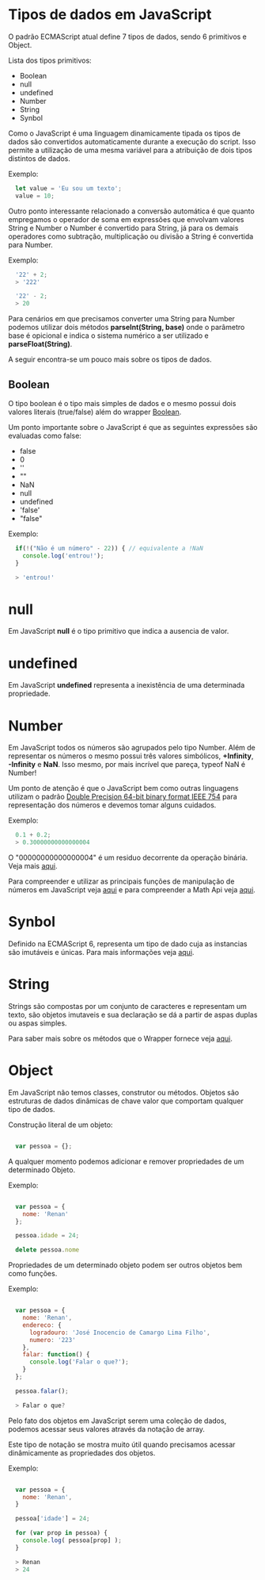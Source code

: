 # Tipos de dados em JavaScript

O padrão ECMAScript atual define 7 tipos de dados, sendo 6 primitivos e Object.

Lista dos tipos primitivos:
- Boolean
- null
- undefined
- Number
- String
- Synbol

Como o JavaScript é uma linguagem dinamicamente tipada os tipos de dados são convertidos automaticamente durante a execução do script. Isso permite a utilização de uma mesma variável para a atribuição de dois tipos distintos de dados.

Exemplo:

```js
  let value = 'Eu sou um texto';
  value = 10;
```

Outro ponto interessante relacionado a conversão automática é que quanto empregamos o operador de soma em expressões que envolvam valores String e Number o Number é convertido para String, já para os demais operadores como subtração, multiplicação ou divisão a String é convertida para Number.

Exemplo:

```js
  '22' + 2;
  > '222'

  '22' - 2;
  > 20
```

Para cenários em que precisamos converter uma String para Number podemos utilizar dois métodos **parseInt(String, base)** onde o parâmetro base é opicional e indica o sistema numérico a ser utilizado e **parseFloat(String)**.

A seguir encontra-se um pouco mais sobre os tipos de dados.

## Boolean

O tipo boolean é o tipo mais simples de dados e o mesmo possui dois valores literais (true/false) além do wrapper [Boolean](https://developer.mozilla.org/pt-BR/docs/Web/JavaScript/Reference/Global_Objects/Boolean).

Um ponto importante sobre o JavaScript é que as seguintes expressões são evaluadas como false:

  - false
  - 0
  - ''
  - ""
  - NaN
  - null
  - undefined
  - 'false'
  - "false"

Exemplo:

```js
  if(!("Não é um número" - 22)) { // equivalente a !NaN
    console.log('entrou!');
  }

  > 'entrou!'
```

# null

Em JavaScript **null** é o tipo primitivo que indica a ausencia de valor.

# undefined

Em JavaScript **undefined** representa a inexistência de uma determinada propriedade.

# Number

Em JavaScript todos os números são agrupados pelo tipo Number. Além de representar os números o mesmo possui três valores simbólicos, **+Infinity**, **-Infinity** e **NaN**. Isso mesmo, por mais incrível que pareça, typeof NaN é Number!

Um ponto de atenção é que o JavaScript bem como outras linguagens utilizam o padrão [Double Precision 64-bit binary format IEEE 754](https://en.wikipedia.org/wiki/Double-precision_floating-point_format) para representação dos números e devemos tomar alguns cuidados.

Exemplo:

```js
  0.1 + 0.2;
  > 0.30000000000000004
```

O "00000000000000004" é um residuo decorrente da operação binária. Veja mais [aqui](http://0.30000000000000004.com/).

Para compreender e utilizar as principais funções de manipulação de números em JavaScript veja [aqui](http://www.w3schools.com/js/js_number_methods.asp) e para compreender a Math Api veja [aqui](http://www.w3schools.com/jsref/jsref_obj_math.asp).

# Synbol

Definido na ECMAScript 6, representa um tipo de dado cuja as instancias são imutáveis e únicas. Para mais informações veja [aqui](https://developer.mozilla.org/pt-BR/docs/Web/JavaScript/Reference/Global_Objects/Symbol).

# String

Strings são compostas por um conjunto de caracteres e representam um texto, são objetos imutaveis e sua declaração se dá a partir de aspas duplas ou aspas simples.

Para saber mais sobre os métodos que o Wrapper fornece veja [aqui](http://www.w3schools.com/jsref/jsref_obj_string.asp).

# Object

Em JavaScript não temos classes, construtor ou métodos. Objetos são estruturas de dados dinâmicas de chave valor que comportam qualquer tipo de dados.

Construção literal de um objeto:

```js

  var pessoa = {};

```

A qualquer momento podemos adicionar e remover propriedades de um determinado Objeto.

Exemplo:

```js

  var pessoa = {
    nome: 'Renan'
  };

  pessoa.idade = 24;

  delete pessoa.nome

```

Propriedades de um determinado objeto podem ser outros objetos bem como funções.

Exemplo:

```js

  var pessoa = {
    nome: 'Renan',
    endereco: {
      logradouro: 'José Inocencio de Camargo Lima Filho',
      numero: '223'
    },
    falar: function() {
      console.log('Falar o que?');
    }
  };

  pessoa.falar();

  > Falar o que?

```

Pelo fato dos objetos em JavaScript serem uma coleção de dados, podemos acessar seus valores através da notação de array.

Este tipo de notação se mostra muito útil quando precisamos acessar dinâmicamente as propriedades dos objetos.

Exemplo:

```js

  var pessoa = {
    nome: 'Renan',
  }

  pessoa['idade'] = 24;

  for (var prop in pessoa) {
    console.log( pessoa[prop] );
  }

  > Renan
  > 24

```
